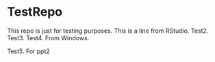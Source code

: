 # TestRepo
This repo is just for testing purposes.
This is a line from RStudio.
Test2.
Test3.
Test4. From Windows.

Test5. For ppt2
